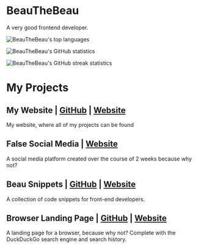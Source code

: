 # BeauTheBeau
A very good frontend developer.


![BeauTheBeau's top languages](https://github-readme-stats.vercel.app/api/top-langs?username=beauthebeau&layout=compact&include_all_commits=true&count_private=true&show_icons=true&theme=dark&hide_border=true)

![BeauTheBeau's GitHub statistics](https://github-readme-stats.vercel.app/api?username=beauthebeau&show_icons=true&theme=dark&hide_border=true)

![BeauTheBeau's GitHub streak statistics](https://github-readme-streak-stats.herokuapp.com/?user=beauthebeau&theme=dark&hide_border=true)

# My Projects

## My Website | [GitHub](https://github.com/BeauTheBeau/beauthebeau.github.io) | [Website](https://beauthebeau.github.io)
My website, where all of my projects can be found


## False Social Media | [Website](https://truth-e725b.web.app/landing.html)
A social media platform created over the course of 2 weeks because why not?


## Beau Snippets | [GitHub](https://github.com/BeauTheBeau/beau-snippets) | [Website](https://beauthebeau.github.io/beau-snippets/)

A collection of code snippets for front-end developers.


## Browser Landing Page | [GitHub](https://github.com/BeauTheBeau/browser-landing) | [Website](https://beauthebeau.github.io/browser-landing/)
A landing page for a browser, because why not? Complete with the DuckDuckGo search engine and search history.


